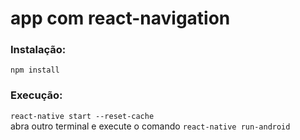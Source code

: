 # app com react-navigation

### Instalação:

`npm install`

### Execução:

`react-native start --reset-cache`  
abra outro terminal e execute o comando `react-native run-android`
